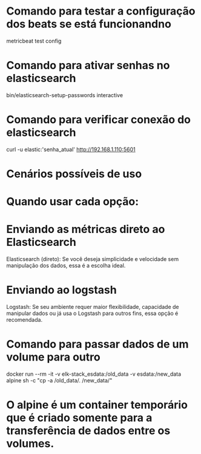 # Comando para testar a configuração dos beats se está funcionandno
metricbeat test config

# Comando para ativar senhas no elasticsearch
bin/elasticsearch-setup-passwords interactive

# Comando para verificar conexão do elasticsearch
curl -u elastic:'senha_atual' http://192.168.1.110:5601

# Cenários possíveis de uso 
# Quando usar cada opção:

# Enviando as métricas direto ao Elasticsearch
Elasticsearch (direto): Se você deseja simplicidade e velocidade sem manipulação dos dados, essa é a escolha ideal.

# Enviando ao logstash
Logstash: Se seu ambiente requer maior flexibilidade, capacidade de manipular dados ou já usa o Logstash para outros fins, essa opção é recomendada.

# Comando para passar dados de um volume para outro
docker run --rm -it   -v elk-stack_esdata:/old_data   -v esdata:/new_data   alpine sh -c "cp -a /old_data/. /new_data/"

# O alpine é um container temporário que é criado somente para a transferência de dados entre os volumes.
